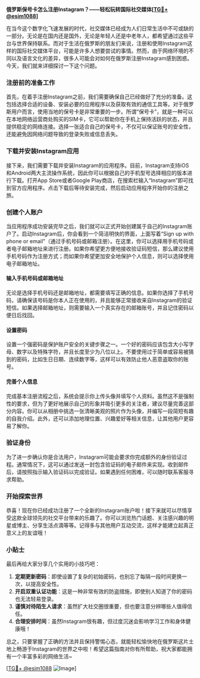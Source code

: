 **俄罗斯保号卡怎么注册Instagram？——轻松玩转国际社交媒体[[TG💪+ @esim1088](https://t.me/s/esim1088)]**

在当今这个数字化飞速发展的时代，社交媒体已经成为人们日常生活中不可或缺的一部分。无论是在国内还是国外，无论是年轻人还是中老年人，都希望通过这些平台与世界保持联系。而对于生活在俄罗斯的朋友们来说，注册和使用Instagram这样的国际社交媒体平台，可能是许多人想要尝试的事情。然而，由于网络环境的不同以及语言文化的差异，很多人可能会对如何在俄罗斯注册Instagram感到困惑。今天，我们就来详细探讨一下这个问题。

### 注册前的准备工作

首先，在着手注册Instagram之前，我们需要确保自己已经做好了充分的准备。这包括选择合适的设备、安装必要的应用程序以及获取有效的通信工具等。对于俄罗斯用户而言，使用当地的保号卡是非常重要的一步。所谓“保号卡”，就是一种可以在本地网络运营商处购买的SIM卡，它可以帮助你在手机上保持活跃的状态，并且提供稳定的网络连接。选择一张适合自己的保号卡，不仅可以保证账号的安全性，还能避免因网络问题导致的登录失败或信息丢失。

### 下载并安装Instagram应用

接下来，我们需要下载并安装Instagram的应用程序。目前，Instagram支持iOS和Android两大主流操作系统，因此你可以根据自己的手机型号选择相应的版本进行下载。打开App Store或者Google Play商店，在搜索栏输入“Instagram”即可找到官方应用程序。点击下载后等待安装完成，然后启动应用程序开始你的注册之旅。

### 创建个人账户

当应用程序成功安装完毕之后，我们就可以正式开始创建属于自己的Instagram账户了。启动Instagram后，你会看到一个简洁明快的界面，上面写着“Sign up with phone or email”（通过手机号码或邮箱注册）。在这里，你可以选择用手机号码或者电子邮箱地址来进行注册。如果你希望更方便地接收验证码短信，那么建议使用手机号码作为注册方式；而如果你希望更加安全地保护个人信息，则可以选择使用电子邮箱地址。

#### 输入手机号码或邮箱地址

无论是选择手机号码还是邮箱地址，都需要填写正确的信息。如果你选择了手机号码，请确保该号码是你本人正在使用的，并且能够正常接收来自Instagram的验证短信。如果选择邮箱地址，则需要输入一个真实存在的邮箱账号，并且记住密码以便日后找回。

#### 设置密码

设置一个强密码是保护账户安全的关键步骤之一。一个好的密码应该包含大小写字母、数字以及特殊字符，并且长度至少为八位以上。不要使用过于简单或容易被猜到的密码，比如生日日期、连续数字等，这样可以有效防止他人恶意盗取你的账号。

#### 完善个人信息

完成基本注册流程之后，系统会提示你上传头像并填写个人资料。虽然这不是强制性的要求，但为了更好地展示自己的形象并吸引更多的关注者，建议尽量完善这部分内容。你可以从相册中挑选一张清晰美观的照片作为头像，并编写一段简短有趣的自我介绍。此外，还可以添加地理位置、兴趣爱好等相关信息，让其他用户更容易了解你。

### 验证身份

为了进一步确认你是合法用户，Instagram可能会要求你完成额外的身份验证过程。通常情况下，这可以通过发送一封包含验证码的电子邮件来实现。收到邮件后，请按照指示输入验证码以完成验证。如果遇到任何困难，可以随时联系客服寻求帮助。

### 开始探索世界

恭喜！现在你已经成功注册了一个全新的Instagram账户啦！接下来就可以尽情享受这款全球领先的社交平台带来的乐趣了。你可以浏览热门话题、关注感兴趣的明星或博主、分享生活点滴等等。记得多与其他用户互动交流，这样才能建立起真正意义上的友谊哦！

### 小贴士

最后再给大家分享几个实用的小技巧吧：
1. **定期更新密码**：即使设置了复杂的初始密码，也别忘了每隔一段时间更换一次，以提高安全性。
2. **开启双重认证功能**：这是一种非常有效的防盗措施，即使别人知道了你的密码也无法轻易登录。
3. **谨慎对待陌生人请求**：虽然扩大社交圈很重要，但也要注意分辨哪些人值得信任。
4. **合理安排时间**：虽然Instagram很有趣，但过度沉迷会影响学习工作和身体健康哦！

总之，只要掌握了正确的方法并且保持警惕心态，就能轻松愉快地在俄罗斯这片土地上畅游于Instagram的世界之中啦！希望这篇指南对你有所帮助，祝大家都能拥有一个丰富多彩的网络生活~ 

[[TG💪+ @esim1088](https://t.me/s/esim1088) ![Image](https://i.postimg.cc/4NQfJmqS/Snipaste-2025-05-13-00-14-12.png)]